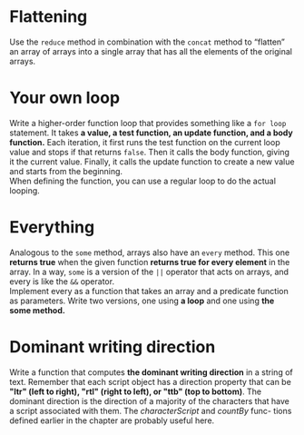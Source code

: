 # Flattening

Use the `reduce` method in combination with the `concat` method to “flatten”
an array of arrays into a single array that has all the elements of the original
arrays.  

# Your own loop

Write a higher-order function loop that provides something like a `for loop`
statement. It takes **a value, a test function, an update function, and a body
function.** Each iteration, it first runs the test function on the current loop value
and stops if that returns `false`. Then it calls the body function, giving it the
current value. Finally, it calls the update function to create a new value and
starts from the beginning.  
When defining the function, you can use a regular loop to do the actual
looping.  

# Everything

Analogous to the `some` method, arrays also have an `every` method. This one
**returns true** when the given function **returns true for every element** in the array.
In a way, `some` is a version of the `||` operator that acts on arrays, and every is
like the `&&` operator.  
Implement every as a function that takes an array and a predicate function
as parameters. Write two versions, one using **a loop** and one using **the some
method.**  

# Dominant writing direction

Write a function that computes **the dominant writing direction** in a string of
text. Remember that each script object has a direction property that can be
**"ltr" (left to right), "rtl" (right to left), or "ttb" (top to bottom)**.
The dominant direction is the direction of a majority of the characters that
have a script associated with them. The *characterScript* and *countBy* func-
tions defined earlier in the chapter are probably useful here.